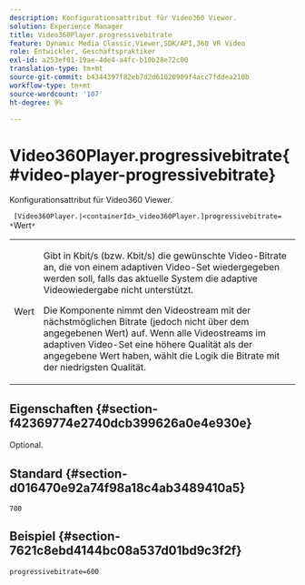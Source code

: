 ```yaml
---
description: Konfigurationsattribut für Video360 Viewer.
solution: Experience Manager
title: Video360Player.progressivebitrate
feature: Dynamic Media Classic,Viewer,SDK/API,360 VR Video
role: Entwickler, Geschäftspraktiker
exl-id: a253ef01-19ae-4de4-a4fc-b10b28e72c00
translation-type: tm+mt
source-git-commit: b4344397f82eb7d2d61020909f4acc7fddea210b
workflow-type: tm+mt
source-wordcount: '107'
ht-degree: 9%

---
```


# Video360Player.progressivebitrate{#video-player-progressivebitrate}

Konfigurationsattribut für Video360 Viewer.

` [Video360Player.|<containerId>_video360Player.]progressivebitrate= *`Wert`*`

<table id="table_C616483932C2482CA9794DDD7313FD7C"> 
 <tbody> 
  <tr> 
   <td colname="col1"> <p> <span class="codeph"> Wert</span> </p> </td> 
   <td colname="col2"> <p> Gibt in Kbit/s (bzw. Kbit/s) die gewünschte Video-Bitrate an, die von einem adaptiven Video-Set wiedergegeben werden soll, falls das aktuelle System die adaptive Videowiedergabe nicht unterstützt. </p> <p>Die Komponente nimmt den Videostream mit der nächstmöglichen Bitrate (jedoch nicht über dem angegebenen Wert) auf. Wenn alle Videostreams im adaptiven Video-Set eine höhere Qualität als der angegebene Wert haben, wählt die Logik die Bitrate mit der niedrigsten Qualität. </p> </td> 
  </tr> 
 </tbody> 
</table>

## Eigenschaften {#section-f42369774e2740dcb399626a0e4e930e}

Optional.

## Standard {#section-d016470e92a74f98a18c4ab3489410a5}

`700`

## Beispiel {#section-7621c8ebd4144bc08a537d01bd9c3f2f}

```
progressivebitrate=600
```
